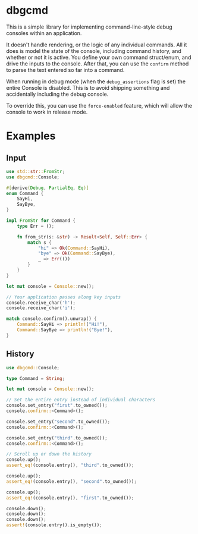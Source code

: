 dbgcmd
===

This is a simple library for implementing command-line-style debug consoles within an application.

It doesn't handle rendering, or the logic of any individual commands. All it does is model the
state of the console, including command history, and whether or not it is active. You define
your own command struct/enum, and drive the inputs to the console. After that, you can use the
`confirm` method to parse the text entered so far into a command.

When running in debug mode (when the `debug_assertions` flag is set) the entire Console is
disabled. This is to avoid shipping something and accidentally including the debug console.

To override this, you can use the `force-enabled` feature, which will allow the console to
work in release mode.

# Examples

## Input

```rust
use std::str::FromStr;
use dbgcmd::Console;

#[derive(Debug, PartialEq, Eq)]
enum Command {
    SayHi,
    SayBye,
}

impl FromStr for Command {
    type Err = ();

    fn from_str(s: &str) -> Result<Self, Self::Err> {
        match s {
            "hi" => Ok(Command::SayHi),
            "bye" => Ok(Command::SayBye),
            _ => Err(())
        }
    }
}

let mut console = Console::new();

// Your application passes along key inputs
console.receive_char('h');
console.receive_char('i');

match console.confirm().unwrap() {
    Command::SayHi => println!("Hi!"),
    Command::SayBye => println!("Bye!"),
}
```

## History

```rust
use dbgcmd::Console;

type Command = String;

let mut console = Console::new();

// Set the entire entry instead of individual characters
console.set_entry("first".to_owned());
console.confirm::<Command>();

console.set_entry("second".to_owned());
console.confirm::<Command>();

console.set_entry("third".to_owned());
console.confirm::<Command>();

// Scroll up or down the history
console.up();
assert_eq!(console.entry(), "third".to_owned());

console.up();
assert_eq!(console.entry(), "second".to_owned());

console.up();
assert_eq!(console.entry(), "first".to_owned());

console.down();
console.down();
console.down();
assert!(console.entry().is_empty());
```
